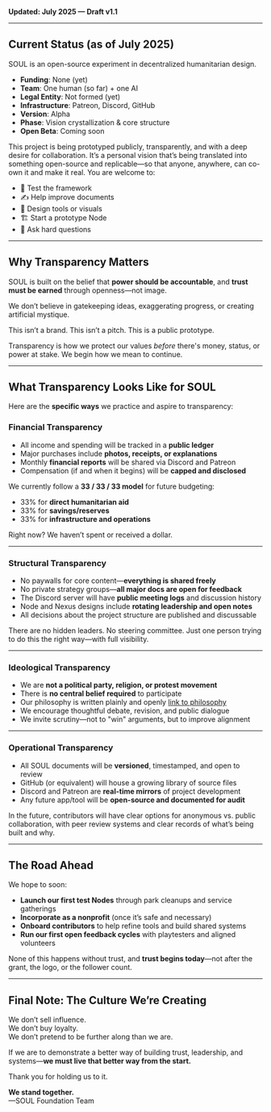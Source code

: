 **Updated: July 2025 — Draft v1.1**

---

##  Current Status (as of July 2025)

SOUL is an open-source experiment in decentralized humanitarian design.

- **Funding**: None (yet)
- **Team**: One human (so far) + one AI
- **Legal Entity**: Not formed (yet)
- **Infrastructure**: Patreon, Discord, GitHub
- **Version**: Alpha
- **Phase**: Vision crystallization & core structure
- **Open Beta**: Coming soon

This project is being prototyped publicly, transparently, and with a deep desire for collaboration. It’s a personal vision that’s being translated into something open-source and replicable—so that anyone, anywhere, can co-own it and make it real.
You are welcome to:

- 🧪 Test the framework  
- ✍️ Help improve documents  
- 🎨 Design tools or visuals  
- 🏗️ Start a prototype Node  
- 💬 Ask hard questions  

---

## Why Transparency Matters

SOUL is built on the belief that **power should be accountable**, and **trust must be earned** through openness—not image.

We don’t believe in gatekeeping ideas, exaggerating progress, or creating artificial mystique.

This isn’t a brand.
This isn’t a pitch.
This is a public prototype.

Transparency is how we protect our values *before* there's money, status, or power at stake. We begin how we mean to continue.

---

## What Transparency Looks Like for SOUL

Here are the **specific ways** we practice and aspire to transparency:

### Financial Transparency

- All income and spending will be tracked in a **public ledger**
- Major purchases include **photos, receipts, or explanations**
- Monthly **financial reports** will be shared via Discord and Patreon
- Compensation (if and when it begins) will be **capped and disclosed**

We currently follow a **33 / 33 / 33 model** for future budgeting:

- 33% for **direct humanitarian aid**
- 33% for **savings/reserves**
- 33% for **infrastructure and operations**

Right now? We haven’t spent or received a dollar.

---

###  Structural Transparency

- No paywalls for core content—**everything is shared freely**
- No private strategy groups—**all major docs are open for feedback**
- The Discord server will have **public meeting logs** and discussion history
- Node and Nexus designs include **rotating leadership and open notes**
- All decisions about the project structure are published and discussable

There are no hidden leaders. No steering committee. Just one person trying to do this the right way—with full visibility.

---

### Ideological Transparency

- We are **not a political party, religion, or protest movement**
- There is **no central belief required** to participate
- Our philosophy is written plainly and openly [link to philosophy](https://societyofunifiedlife.github.io/SOUL-Website/about/philosophy.html)
- We encourage thoughtful debate, revision, and public dialogue
- We invite scrutiny—not to "win" arguments, but to improve alignment

---

### Operational Transparency

- All SOUL documents will be **versioned**, timestamped, and open to review
- GitHub (or equivalent) will house a growing library of source files
- Discord and Patreon are **real-time mirrors** of project development
- Any future app/tool will be **open-source and documented for audit**

In the future, contributors will have clear options for anonymous vs. public collaboration, with peer review systems and clear records of what’s being built and why.

---

## The Road Ahead

We hope to soon:

- **Launch our first test Nodes** through park cleanups and service gatherings
- **Incorporate as a nonprofit** (once it’s safe and necessary)
- **Onboard contributors** to help refine tools and build shared systems
- **Run our first open feedback cycles** with playtesters and aligned volunteers

None of this happens without trust, and **trust begins today**—not after the grant, the logo, or the follower count.

---

## Final Note: The Culture We’re Creating

We don’t sell influence.  
We don’t buy loyalty.  
We don’t pretend to be further along than we are.

If we are to demonstrate a better way of building trust, leadership, and systems—**we must live that better way from the start.**

Thank you for holding us to it.

**We stand together.**  
—SOUL Foundation Team
